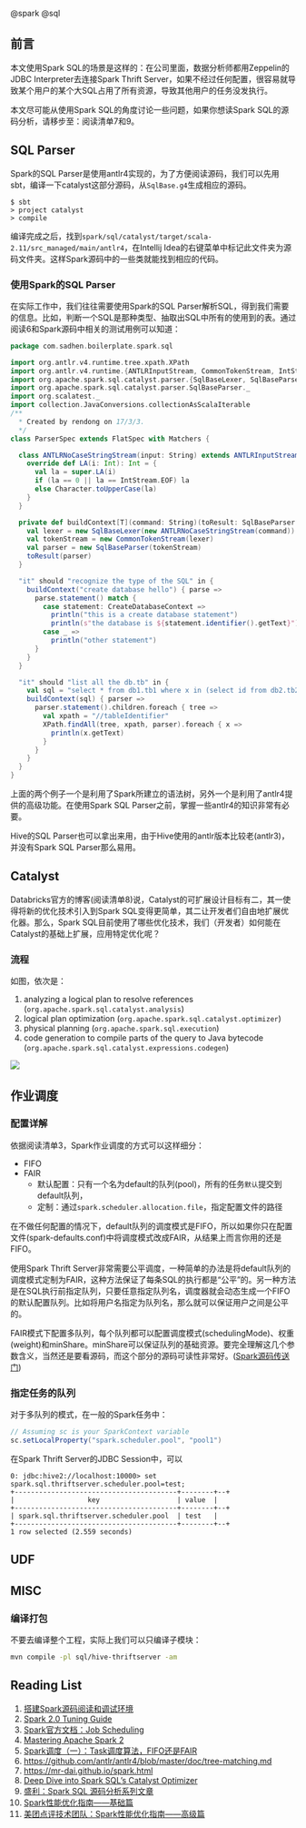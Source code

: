 @spark @sql
## 前言
本文使用Spark SQL的场景是这样的：在公司里面，数据分析师都用Zeppelin的JDBC Interpreter去连接Spark Thrift Server，如果不经过任何配置，很容易就导致某个用户的某个大SQL占用了所有资源，导致其他用户的任务没发执行。

本文尽可能从使用Spark SQL的角度讨论一些问题，如果你想读Spark SQL的源码分析，请移步至：阅读清单7和9。

## SQL Parser
Spark的SQL Parser是使用antlr4实现的，为了方便阅读源码，我们可以先用sbt，编译一下catalyst这部分源码，从`SqlBase.g4`生成相应的源码。

```
$ sbt
> project catalyst
> compile
```
编译完成之后，找到`spark/sql/catalyst/target/scala-2.11/src_managed/main/antlr4`，在Intellij Idea的右键菜单中标记此文件夹为源码文件夹。这样Spark源码中的一些类就能找到相应的代码。

### 使用Spark的SQL Parser
在实际工作中，我们往往需要使用Spark的SQL Parser解析SQL，得到我们需要的信息。比如，判断一个SQL是那种类型、抽取出SQL中所有的使用到的表。通过阅读6和Spark源码中相关的测试用例可以知道：

``` scala
package com.sadhen.boilerplate.spark.sql

import org.antlr.v4.runtime.tree.xpath.XPath
import org.antlr.v4.runtime.{ANTLRInputStream, CommonTokenStream, IntStream}
import org.apache.spark.sql.catalyst.parser.{SqlBaseLexer, SqlBaseParser}
import org.apache.spark.sql.catalyst.parser.SqlBaseParser._
import org.scalatest._
import collection.JavaConversions.collectionAsScalaIterable
/**
  * Created by rendong on 17/3/3.
  */
class ParserSpec extends FlatSpec with Matchers {

  class ANTLRNoCaseStringStream(input: String) extends ANTLRInputStream(input) {
    override def LA(i: Int): Int = {
      val la = super.LA(i)
      if (la == 0 || la == IntStream.EOF) la
      else Character.toUpperCase(la)
    }
  }

  private def buildContext[T](command: String)(toResult: SqlBaseParser => T): T = {
    val lexer = new SqlBaseLexer(new ANTLRNoCaseStringStream(command))
    val tokenStream = new CommonTokenStream(lexer)
    val parser = new SqlBaseParser(tokenStream)
    toResult(parser)
  }

  "it" should "recognize the type of the SQL" in {
    buildContext("create database hello") { parse =>
      parse.statement() match {
        case statement: CreateDatabaseContext =>
          println("this is a create database statement")
          println(s"the database is ${statement.identifier().getText}")
        case _ =>
          println("other statement")
      }
    }
  }

  "it" should "list all the db.tb" in {
    val sql = "select * from db1.tb1 where x in (select id from db2.tb2)"
    buildContext(sql) { parser =>
      parser.statement().children.foreach { tree =>
        val xpath = "//tableIdentifier"
        XPath.findAll(tree, xpath, parser).foreach { x =>
          println(x.getText)
        }
      }
    }
  }
}
```
上面的两个例子一个是利用了Spark所建立的语法树，另外一个是利用了antlr4提供的高级功能。在使用Spark SQL Parser之前，掌握一些antlr4的知识非常有必要。

Hive的SQL Parser也可以拿出来用，由于Hive使用的antlr版本比较老(antlr3)，并没有Spark SQL Parser那么易用。
## Catalyst
Databricks官方的博客(阅读清单8)说，Catalyst的可扩展设计目标有二，其一使得将新的优化技术引入到Spark SQL变得更简单，其二让开发者们自由地扩展优化器。那么，Spark SQL目前使用了哪些优化技术，我们（开发者）如何能在Catalyst的基础上扩展，应用特定优化呢？

### 流程
如图，依次是：

1. analyzing a logical plan to resolve references (`org.apache.spark.sql.catalyst.analysis`)
2. logical plan optimization (`org.apache.spark.sql.catalyst.optimizer`)
3. physical planning (`org.apache.spark.sql.execution`)
4. code generation to compile parts of the query to Java bytecode (`org.apache.spark.sql.catalyst.expressions.codegen`)

![](https://github.com/sadhen/12-technologies-in-2017/raw/master/04-Spark-SQL/assets/spark-catalyst.png)

## 作业调度
### 配置详解
依据阅读清单3，Spark作业调度的方式可以这样细分：

+ FIFO
+ FAIR
  - 默认配置：只有一个名为default的队列(pool)，所有的任务`默认`提交到default队列，
  - 定制：通过`spark.scheduler.allocation.file`，指定配置文件的路径

在不做任何配置的情况下，default队列的调度模式是FIFO，所以如果你只在配置文件(spark-defaults.conf)中将调度模式改成FAIR，从结果上而言你用的还是FIFO。

使用Spark Thrift Server非常需要公平调度，一种简单的办法是将default队列的调度模式定制为FAIR，这种方法保证了每条SQL的执行都是“公平”的。另一种方法是在SQL执行前指定队列，只要任意指定队列名，调度器就会动态生成一个FIFO的默认配置队列。比如将用户名指定为队列名，那么就可以保证用户之间是公平的。

FAIR模式下配置多队列，每个队列都可以配置调度模式(schedulingMode)、权重(weight)和minShare。minShare可以保证队列的基础资源。要完全理解这几个参数含义，当然还是要看源码，而这个部分的源码可读性非常好。([Spark源码传送门](https://github.com/apache/spark/blob/v2.1.0/core/src/main/scala/org/apache/spark/scheduler/SchedulingAlgorithm.scala))

### 指定任务的队列
对于多队列的模式，在一般的Spark任务中：
``` scala
// Assuming sc is your SparkContext variable
sc.setLocalProperty("spark.scheduler.pool", "pool1")
```

在Spark Thrift Server的JDBC Session中，可以
```
0: jdbc:hive2://localhost:10000> set spark.sql.thriftserver.scheduler.pool=test;
+----------------------------------------+--------+--+
|                  key                   | value  |
+----------------------------------------+--------+--+
| spark.sql.thriftserver.scheduler.pool  | test   |
+----------------------------------------+--------+--+
1 row selected (2.559 seconds)
```

## UDF

## MISC
### 编译打包
不要去编译整个工程，实际上我们可以只编译子模块：
``` bash
mvn compile -pl sql/hive-thriftserver -am
```

## Reading List
1. [搭建Spark源码阅读和调试环境](http://zhihu.com/question/24869894/answer/97339151)
2. [Spark 2.0 Tuning Guide](http://www.slideshare.net/jcmia1/apache-spark-20-tuning-guide)
3. [Spark官方文档：Job Scheduling](https://spark.apache.org/docs/latest/job-scheduling.html)
4. [Mastering Apache Spark 2](https://jaceklaskowski.gitbooks.io/mastering-apache-spark/)
5. [Spark调度（一）：Task调度算法，FIFO还是FAIR](http://www.datastart.cn/tech/2016/07/11/spark-scheduler.html)
6. https://github.com/antlr/antlr4/blob/master/doc/tree-matching.md
7. https://mr-dai.github.io/spark.html
8. [Deep Dive into Spark SQL’s Catalyst Optimizer](https://databricks.com/blog/2015/04/13/deep-dive-into-spark-sqls-catalyst-optimizer.html)
9. [盛利：Spark SQL 源码分析系列文章](http://blog.csdn.net/oopsoom/article/details/38257749)
10. [Spark性能优化指南——基础篇](http://tech.meituan.com/spark-tuning-basic.html)
11. [美团点评技术团队：Spark性能优化指南——高级篇](https://zhuanlan.zhihu.com/p/22024169)

